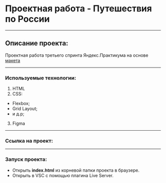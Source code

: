 # Проектная работа - Путешествия по России
------  
## Описание проекта:  
  
Проектная работа третьего спринта Яндекс.Практикума на основе [макета](https://www.figma.com/file/5S2WSbEFL6awjVWJ0NWL8Q/Sprint-3_-Russia-_-desktop-mobile?node-id=28503%3A0)  
  
------  
### Используемые технологии:  

1. HTML  
2. CSS:  
* Flexbox;
* Grid Layout;
* и д.р;
3. Figma
------ 
### Cсылка на проект:

------ 
### Запуск проекта: 
* Открыть **index.html** из корневой папки проекта в браузере.
* Открыть в VSC с помощью плагина Live Server. 